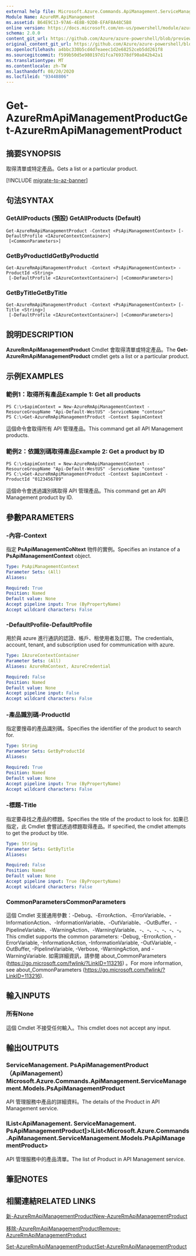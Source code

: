 ```yaml
---
external help file: Microsoft.Azure.Commands.ApiManagement.ServiceManagement.dll-Help.xml
Module Name: AzureRM.ApiManagement
ms.assetid: B64E9C13-97A6-4E8B-92DB-EFAF8A48C5B8
online version: https://docs.microsoft.com/en-us/powershell/module/azurerm.apimanagement/get-azurermapimanagementproduct
schema: 2.0.0
content_git_url: https://github.com/Azure/azure-powershell/blob/preview/src/ResourceManager/ApiManagement/Commands.ApiManagement/help/Get-AzureRmApiManagementProduct.md
original_content_git_url: https://github.com/Azure/azure-powershell/blob/preview/src/ResourceManager/ApiManagement/Commands.ApiManagement/help/Get-AzureRmApiManagementProduct.md
ms.openlocfilehash: a4bbc330b5cd4d7eaeec1d2e68252ceb5dd261f8
ms.sourcegitcommit: f599b50d5e980197d1fca769378df90a842b42a1
ms.translationtype: MT
ms.contentlocale: zh-TW
ms.lasthandoff: 08/20/2020
ms.locfileid: "93448806"
---
```

# <span data-ttu-id="5174b-101">Get-AzureRmApiManagementProduct</span><span class="sxs-lookup"><span data-stu-id="5174b-101">Get-AzureRmApiManagementProduct</span></span>

## <span data-ttu-id="5174b-102">摘要</span><span class="sxs-lookup"><span data-stu-id="5174b-102">SYNOPSIS</span></span>
<span data-ttu-id="5174b-103">取得清單或特定產品。</span><span class="sxs-lookup"><span data-stu-id="5174b-103">Gets a list or a particular product.</span></span>

[!INCLUDE [migrate-to-az-banner](../../includes/migrate-to-az-banner.md)]

## <span data-ttu-id="5174b-104">句法</span><span class="sxs-lookup"><span data-stu-id="5174b-104">SYNTAX</span></span>

### <span data-ttu-id="5174b-105">GetAllProducts (預設) </span><span class="sxs-lookup"><span data-stu-id="5174b-105">GetAllProducts (Default)</span></span>
```
Get-AzureRmApiManagementProduct -Context <PsApiManagementContext> [-DefaultProfile <IAzureContextContainer>]
 [<CommonParameters>]
```

### <span data-ttu-id="5174b-106">GetByProductId</span><span class="sxs-lookup"><span data-stu-id="5174b-106">GetByProductId</span></span>
```
Get-AzureRmApiManagementProduct -Context <PsApiManagementContext> -ProductId <String>
 [-DefaultProfile <IAzureContextContainer>] [<CommonParameters>]
```

### <span data-ttu-id="5174b-107">GetByTitle</span><span class="sxs-lookup"><span data-stu-id="5174b-107">GetByTitle</span></span>
```
Get-AzureRmApiManagementProduct -Context <PsApiManagementContext> [-Title <String>]
 [-DefaultProfile <IAzureContextContainer>] [<CommonParameters>]
```

## <span data-ttu-id="5174b-108">說明</span><span class="sxs-lookup"><span data-stu-id="5174b-108">DESCRIPTION</span></span>
<span data-ttu-id="5174b-109">**AzureRmApiManagementProduct** Cmdlet 會取得清單或特定產品。</span><span class="sxs-lookup"><span data-stu-id="5174b-109">The **Get-AzureRmApiManagementProduct** cmdlet gets a list or a particular product.</span></span>

## <span data-ttu-id="5174b-110">示例</span><span class="sxs-lookup"><span data-stu-id="5174b-110">EXAMPLES</span></span>

### <span data-ttu-id="5174b-111">範例1：取得所有產品</span><span class="sxs-lookup"><span data-stu-id="5174b-111">Example 1: Get all products</span></span>
```
PS C:\>$apimContext = New-AzureRmApiManagementContext -ResourceGroupName "Api-Default-WestUS" -ServiceName "contoso"
PS C:\>Get-AzureRmApiManagementProduct -Context $apimContext
```

<span data-ttu-id="5174b-112">這個命令會取得所有 API 管理產品。</span><span class="sxs-lookup"><span data-stu-id="5174b-112">This command get all API Management products.</span></span>

### <span data-ttu-id="5174b-113">範例2：依識別碼取得產品</span><span class="sxs-lookup"><span data-stu-id="5174b-113">Example 2: Get a product by ID</span></span>
```
PS C:\>$apimContext = New-AzureRmApiManagementContext -ResourceGroupName "Api-Default-WestUS" -ServiceName "contoso"
PS C:\>Get-AzureRmApiManagementProduct -Context $apimContext -ProductId "0123456789"
```

<span data-ttu-id="5174b-114">這個命令會透過識別碼取得 API 管理產品。</span><span class="sxs-lookup"><span data-stu-id="5174b-114">This command get an API Management product by ID.</span></span>

## <span data-ttu-id="5174b-115">參數</span><span class="sxs-lookup"><span data-stu-id="5174b-115">PARAMETERS</span></span>

### <span data-ttu-id="5174b-116">-內容</span><span class="sxs-lookup"><span data-stu-id="5174b-116">-Context</span></span>
<span data-ttu-id="5174b-117">指定 **PsApiManagementCoNtext** 物件的實例。</span><span class="sxs-lookup"><span data-stu-id="5174b-117">Specifies an instance of a **PsApiManagementContext** object.</span></span>

```yaml
Type: PsApiManagementContext
Parameter Sets: (All)
Aliases: 

Required: True
Position: Named
Default value: None
Accept pipeline input: True (ByPropertyName)
Accept wildcard characters: False
```

### <span data-ttu-id="5174b-118">-DefaultProfile</span><span class="sxs-lookup"><span data-stu-id="5174b-118">-DefaultProfile</span></span>
<span data-ttu-id="5174b-119">用於與 azure 進行通訊的認證、帳戶、租使用者及訂閱。</span><span class="sxs-lookup"><span data-stu-id="5174b-119">The credentials, account, tenant, and subscription used for communication with azure.</span></span>
 
```yaml
Type: IAzureContextContainer
Parameter Sets: (All)
Aliases: AzureRmContext, AzureCredential

Required: False
Position: Named
Default value: None
Accept pipeline input: False
Accept wildcard characters: False
```

### <span data-ttu-id="5174b-120">-產品識別碼</span><span class="sxs-lookup"><span data-stu-id="5174b-120">-ProductId</span></span>
<span data-ttu-id="5174b-121">指定要搜尋的產品識別碼。</span><span class="sxs-lookup"><span data-stu-id="5174b-121">Specifies the identifier of the product to search for.</span></span>

```yaml
Type: String
Parameter Sets: GetByProductId
Aliases: 

Required: True
Position: Named
Default value: None
Accept pipeline input: True (ByPropertyName)
Accept wildcard characters: False
```

### <span data-ttu-id="5174b-122">-標題</span><span class="sxs-lookup"><span data-stu-id="5174b-122">-Title</span></span>
<span data-ttu-id="5174b-123">指定要尋找之產品的標題。</span><span class="sxs-lookup"><span data-stu-id="5174b-123">Specifies the title of the product to look for.</span></span>
<span data-ttu-id="5174b-124">如果已指定，此 Cmdlet 會嘗試透過標題取得產品。</span><span class="sxs-lookup"><span data-stu-id="5174b-124">If specified, the cmdlet attempts to get the product by title.</span></span>

```yaml
Type: String
Parameter Sets: GetByTitle
Aliases: 

Required: False
Position: Named
Default value: None
Accept pipeline input: True (ByPropertyName)
Accept wildcard characters: False
```

### <span data-ttu-id="5174b-125">CommonParameters</span><span class="sxs-lookup"><span data-stu-id="5174b-125">CommonParameters</span></span>
<span data-ttu-id="5174b-126">這個 Cmdlet 支援通用參數：-Debug、-ErrorAction、-ErrorVariable、-InformationAction、-InformationVariable、-OutVariable、-OutBuffer、-PipelineVariable、-WarningAction、-WarningVariable、-、-、-、-、-、-。</span><span class="sxs-lookup"><span data-stu-id="5174b-126">This cmdlet supports the common parameters: -Debug, -ErrorAction, -ErrorVariable, -InformationAction, -InformationVariable, -OutVariable, -OutBuffer, -PipelineVariable, -Verbose, -WarningAction, and -WarningVariable.</span></span> <span data-ttu-id="5174b-127">如需詳細資訊，請參閱 about_CommonParameters (https://go.microsoft.com/fwlink/?LinkID=113216) 。</span><span class="sxs-lookup"><span data-stu-id="5174b-127">For more information, see about_CommonParameters (https://go.microsoft.com/fwlink/?LinkID=113216).</span></span>

## <span data-ttu-id="5174b-128">輸入</span><span class="sxs-lookup"><span data-stu-id="5174b-128">INPUTS</span></span>

### <span data-ttu-id="5174b-129">所有</span><span class="sxs-lookup"><span data-stu-id="5174b-129">None</span></span>
<span data-ttu-id="5174b-130">這個 Cmdlet 不接受任何輸入。</span><span class="sxs-lookup"><span data-stu-id="5174b-130">This cmdlet does not accept any input.</span></span>

## <span data-ttu-id="5174b-131">輸出</span><span class="sxs-lookup"><span data-stu-id="5174b-131">OUTPUTS</span></span>

### <span data-ttu-id="5174b-132">ServiceManagement. PsApiManagementProduct （ApiManagement）</span><span class="sxs-lookup"><span data-stu-id="5174b-132">Microsoft.Azure.Commands.ApiManagement.ServiceManagement.Models.PsApiManagementProduct</span></span>
<span data-ttu-id="5174b-133">API 管理服務中產品的詳細資料。</span><span class="sxs-lookup"><span data-stu-id="5174b-133">The details of the Product in API Management service.</span></span>

### <span data-ttu-id="5174b-134">IList<ApiManagement. ServiceManagement. PsApiManagementProduct]></span><span class="sxs-lookup"><span data-stu-id="5174b-134">IList<Microsoft.Azure.Commands.ApiManagement.ServiceManagement.Models.PsApiManagementProduct></span></span>
<span data-ttu-id="5174b-135">API 管理服務中的產品清單。</span><span class="sxs-lookup"><span data-stu-id="5174b-135">The list of Product in API Management service.</span></span>

## <span data-ttu-id="5174b-136">筆記</span><span class="sxs-lookup"><span data-stu-id="5174b-136">NOTES</span></span>

## <span data-ttu-id="5174b-137">相關連結</span><span class="sxs-lookup"><span data-stu-id="5174b-137">RELATED LINKS</span></span>

[<span data-ttu-id="5174b-138">新-AzureRmApiManagementProduct</span><span class="sxs-lookup"><span data-stu-id="5174b-138">New-AzureRmApiManagementProduct</span></span>](./New-AzureRmApiManagementProduct.md)

[<span data-ttu-id="5174b-139">移除-AzureRmApiManagementProduct</span><span class="sxs-lookup"><span data-stu-id="5174b-139">Remove-AzureRmApiManagementProduct</span></span>](./Remove-AzureRmApiManagementProduct.md)

[<span data-ttu-id="5174b-140">Set-AzureRmApiManagementProduct</span><span class="sxs-lookup"><span data-stu-id="5174b-140">Set-AzureRmApiManagementProduct</span></span>](./Set-AzureRmApiManagementProduct.md)


